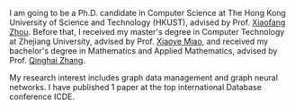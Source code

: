 I am going to be a Ph.D. candidate in Computer Science at The Hong Kong University of Science and Technology (HKUST), advised by Prof. [Xiaofang Zhou](https://sites.google.com/view/xiaofang-zhou). 
Before that, I received my master's degree in Computer Technology at Zhejiang University, advised by Prof. [Xiaoye Miao](https://person.zju.edu.cn/miaoxy_cn), and received my bachelor's degree in Mathematics and Applied Mathematics, advised by Prof. [Qinghai Zhang](https://person.zju.edu.cn/qinghai/780774.html). 

My research interest includes graph data management and graph neural networks. I have published 1 paper at the top international Database conference ICDE. 